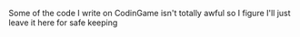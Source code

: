 Some of the code I write on CodinGame isn't totally awful so I figure I'll just leave it here for safe keeping